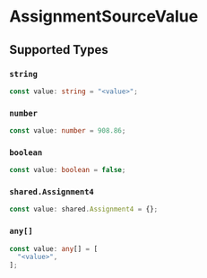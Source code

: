 # AssignmentSourceValue


## Supported Types

### `string`

```typescript
const value: string = "<value>";
```

### `number`

```typescript
const value: number = 908.86;
```

### `boolean`

```typescript
const value: boolean = false;
```

### `shared.Assignment4`

```typescript
const value: shared.Assignment4 = {};
```

### `any[]`

```typescript
const value: any[] = [
  "<value>",
];
```

